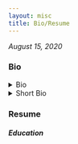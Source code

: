 ```yaml
---
layout: misc
title: Bio/Resume
---
```


*August 15, 2020*

### Bio

<details>
    <summary> Bio </summary>

    <br>

    Dam Linh Nguyen is a Ph.D. student at the Department of Economics at New York University. Linh’s research interests include matching theory, industrial organization, and applied microeconomics. Prior to joining NYU, he was a Senior Analyst in the Antitrust Group at NERA Economic Consulting. His work at NERA focused on research evaluating the competitive effects of mergers and acquisitions in a wide array of industries, including consumer packaged goods, data storage technology, and agrochemicals. Linh earned a B.Sc. in Applied Mathematics, magna cum laude, from Columbia University and a B.A. in Economics as a Levy Institute Scholar from Bard College.
</details>

<details>
    <summary> Short Bio </summary>

    <br>

    Dam Linh Nguyen is a Ph.D. student in Economics at New York University. Linh's research interests include matching theory, industrial organization, and applied microeconomics. Previously, he was a Senior Analyst in the Antitrust Group at NERA. Linh earned a B.Sc. in Applied Mathematics from Columbia University and a B.A. in Economics from Bard College.
</details>


### Resume

##### Education